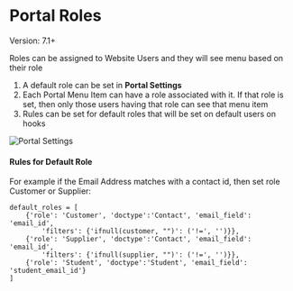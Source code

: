 <!-- base_template: frappe_io/www/frappe/frappe_base.html --><!-- add-breadcrumbs -->
# Portal Roles

Version: 7.1+

Roles can be assigned to Website Users and they will see menu based on their role

1. A default role can be set in **Portal Settings**
1. Each Portal Menu Item can have a role associated with it. If that role is set, then only those users having that role can see that menu item
1. Rules can be set for default roles that will be set on default users on hooks

<img class="screenshot" alt="Portal Settings" src="/docs/assets/img/portals/portal-settings.png">

#### Rules for Default Role

For example if the Email Address matches with a contact id, then set role Customer or Supplier:

	default_roles = [
		{'role': 'Customer', 'doctype':'Contact', 'email_field': 'email_id',
			'filters': {'ifnull(customer, "")': ('!=', '')}},
		{'role': 'Supplier', 'doctype':'Contact', 'email_field': 'email_id',
			'filters': {'ifnull(supplier, "")': ('!=', '')}},
		{'role': 'Student', 'doctype':'Student', 'email_field': 'student_email_id'}
	]


